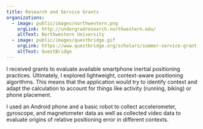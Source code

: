 ```yaml
---
title: Research and Service Grants
organizations:
  - image: public/images/northwestern.png
    orgLink: http://undergradresearch.northwestern.edu/
    altText: Northwestern University
  - image: public/images/questbridge.gif
    orgLink: https://www.questbridge.org/scholars/summer-service-grant
    altText: QuestBridge
---
```


<p> I received grants to evaluate available smartphone inertial positioning practices. Ultimately, I explored lightweight, context-aware positioning algorithms. This means that the application would try to identify context and adapt the calculation to account for things like activity (running, biking) or phone placement. </p>

<p> I used an Android phone and a basic robot to collect accelerometer, gyroscope, and magnetometer data as well as collected video data to evaluate origins of relative positioning error in different contexts. </p>
